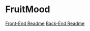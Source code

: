 # FruitMood

[Front-End Readme](https://github.com/Tony-S201/FruitMood/blob/main/frontend/README.md)
[Back-End Readme](https://github.com/Tony-S201/FruitMood/blob/main/back-end/README.md)
